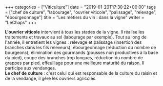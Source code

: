 +++
categories = ["Viticulture"]
date = "2019-01-20T17:30:22+00:00"
tags = ["chef de culture", "labourage", "ouvrier viticole", "palissage", "relevage", "ébourgeonnage"] 
title = "Les métiers du vin : dans la vigne"
writer = "LeChaps"
+++

**L'ouvrier viticole** intervient à tous les stades de la vigne. Il réalise les traitements et travaux au sol (labourage par exemple). Tout au long de l'année, il entretient les vignes : relevage et palissage (insertion des branches dans les fils releveurs), ébourgeonnage (réduction du nombre de bourgeons), élimination des gourmands (pousses non productives à la base du pied), coupe des branches trop longues, réduction du nombre de grappes par pied, effeuillage pour une meilleure maturité du raison. Il participe aux vendanges.  
**Le chef de culture** : c'est celui qui est responsable de la culture du raisin et de la vendange, il gère les ouvriers agricoles.